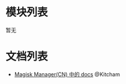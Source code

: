 # 模块列表

暂无

# 文档列表

- [Magisk Manager(CN) 中的 docs](https://github.com/Magisk-Modules-Repo-CN/Magisk/blob/master/docs/details.md) @Kitcham
